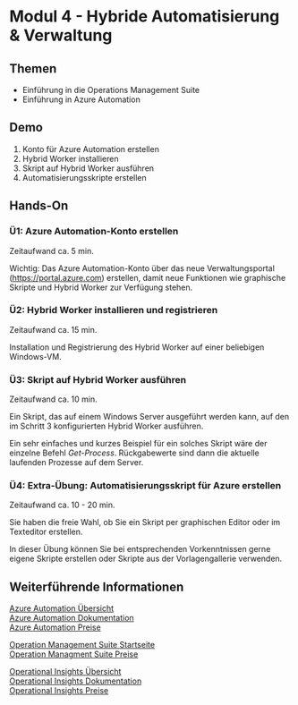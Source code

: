 # Modul 4 - Hybride Automatisierung & Verwaltung
## Themen
* Einführung in die Operations Management Suite
* Einführung in Azure Automation

## Demo

1. Konto für Azure Automation erstellen  
2. Hybrid Worker installieren  
3. Skript auf Hybrid Worker ausführen  
4. Automatisierungsskripte erstellen

## Hands-On

### Ü1: Azure Automation-Konto erstellen
Zeitaufwand ca. 5 min.

Wichtig: Das Azure Automation-Konto über das neue Verwaltungsportal (https://portal.azure.com) erstellen, 
damit neue Funktionen wie graphische Skripte und Hybrid Worker zur Verfügung stehen.

### Ü2: Hybrid Worker installieren und registrieren
Zeitaufwand ca. 15 min.

Installation und Registrierung des Hybrid Worker auf einer beliebigen Windows-VM.

### Ü3: Skript auf Hybrid Worker ausführen
Zeitaufwand ca. 10 min.

Ein Skript, das auf einem Windows Server ausgeführt werden kann, auf den im Schritt 3 konfigurierten Hybrid Worker ausführen.

Ein sehr einfaches und kurzes Beispiel für ein solches Skript wäre der einzelne Befehl *Get-Process*. 
Rückgabewerte sind dann die aktuelle laufenden Prozesse auf dem Server.

### Ü4: Extra-Übung: Automatisierungsskript für Azure erstellen
Zeitaufwand ca. 10 - 20 min.

Sie haben die freie Wahl, ob Sie ein Skript per graphischen Editor oder im Texteditor erstellen.

In dieser Übung können Sie bei entsprechenden Vorkenntnissen gerne eigene Skripte erstellen oder 
Skripte aus der Vorlagengallerie verwenden.

## Weiterführende Informationen

[Azure Automation Übersicht](https://azure.microsoft.com/de-de/services/automation/)  
[Azure Automation Dokumentation](https://azure.microsoft.com/de-de/documentation/services/automation/)  
[Azure Automation Preise](https://azure.microsoft.com/de-de/pricing/details/automation/)

[Operation Management Suite Startseite](http://www.microsoft.com/oms/)  
[Operation Managment Suite Preise](https://www.microsoft.com/de-de/server-cloud/operations-management-suite/pricing.aspx)

[Operational Insights Übersicht](https://azure.microsoft.com/de-de/services/operational-insights/)  
[Operational Insights Dokumentation](https://azure.microsoft.com/de-de/documentation/services/operational-insights/)  
[Operational Insights Preise](https://azure.microsoft.com/de-de/pricing/details/operational-insights/)
